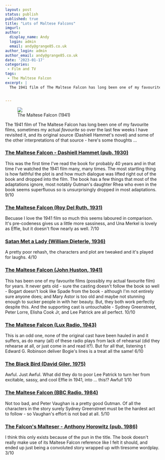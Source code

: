 ```yaml
---
layout: post
status: publish
published: true
title: "Lots of Maltese Falcons"
imgurl: 
author:
  display_name: Andy
  login: admin
  email: andy@grange85.co.uk
author_login: admin
author_email: andy@grange85.co.uk
date: '2023-01-17'
categories:
 - Film and TV
tags:
 - The Maltese Falcon
excerpt: |
  The 1941 film of The Maltese Falcon has long been one of my favourite films, sometimes my actual _favourite_ so over the last few weeks I have revisited it, and its original source (Dashiell Hammet's novel) and some of the other interpretations of that source - here's some thoughts ...


---
```

<figure class="aligncenter"><img src="https://cdn.grange85.co.uk/the-maltese-falcon.jpg" class="img-responsive" /><figcaption>The Maltese Falcon (1941)</figcaption></figure>

The 1941 film of The Maltese Falcon has long been one of my favourite films, sometimes my actual _favourite_ so over the last few weeks I have revisited it, and its original source (Dashiell Hammet's novel) and some of the other interpretations of that source - here's some thoughts ...

### [The Maltese Falcon - Dashiell Hammet (pub. 1930)](https://en.wikipedia.org/wiki/The_Maltese_Falcon_(novel))
This was the first time I've read the book for probably 40 years and in that time I've watched the 1941 film many, many times. The most startling thing is how faithful the plot is and how much dialogue was lifted right out of the book and dropped into the film. The book has a few things that most of the adaptations ignore, most notably Gutman's daughter Rhea who even in the book seems superfluous so is unsurprisingly dropped in most adaptations. 9/10

### [The Maltese Falcon (Roy Del Ruth, 1931)](https://en.wikipedia.org/wiki/The_Maltese_Falcon_(1931_film))
Becuase I love the 1941 film so much this seems laboured in comparison. It's pre-codeness gives us a little more sassiness, and Una Merkel is lovely as Effie, but it doesn't flow nearly as well. 7/10

### [Satan Met a Lady (William Dieterle, 1936)](https://en.wikipedia.org/wiki/Satan_Met_a_Lady)
A pretty poor rehash, the characters and plot are tweaked and it's played for laughs. 4/10

### [The Maltese Falcon (John Huston, 1941)](https://en.wikipedia.org/wiki/The_Maltese_Falcon_(1941_film))
This has been one of my favourite films (possibly my actual favourite film) for years. It never gets old - sure the casting doesn't follow the book so well - Bogart doesn't look like Spade from the book - although I'm not entirely sure anyone does; and Mary Astor is too old and maybe not stunning enough to sucker people in with her beauty. But, they both work perfectly despite this. And the supporting cast is untouchable - Sydney Greenstreet, Peter Lorre, Elisha Cook Jr, and Lee Patrick are all perfect. 10/10

### [The Maltese Falcon (Lux Radio, 1943)](https://archive.org/details/LuxRadioTheater430208TheMalteseFalcon)
This is an odd one, none of the original cast have been hauled in and it suffers, as do many (all) of these radio plays from lack of rehearsal (did they rehearse at all, or just come in and read it?). But for all that, listening t Edward G. Robinson deliver Bogie's lines is a treat all the same! 6/10

### [The Black Bird (David Giler, 1975)](https://en.wikipedia.org/wiki/The_Black_Bird)
Awful. Just Awful. What did they do to poor Lee Patrick to turn her from excitable, sassy, and cool Effie in 1941, into ... this!? Awful! 1/10

### [The Maltese Falcon (BBC Radio, 1984)](https://www.bbc.co.uk/programmes/b00x88q0)
Not too bad, and Peter Vaughan is a pretty good Gutman. Of all the characters in the story surely Sydney Greenstreet must be the hardest act to follow - so Vaughan's effort is not bad at all. 5/10

### [The Falcon's Malteser - Anthony Horowitz (pub. 1986)](https://en.wikipedia.org/wiki/The_Falcon%27s_Malteser)
I think this only exists because of the pun in the title. The book doesn't really make use of its Maltese Falcon reference like I felt it should, and ended up just being a convoluted story wrapped up with tiresome wordplay. 3/10



